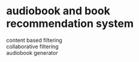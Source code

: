 # audiobook and book recommendation system
content based filtering </br>
collaborative filtering </br>
audiobook generator </br>
